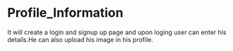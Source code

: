 # Profile_Information
It will create a login and signup up page and  upon loging 
user can enter his details.He can also upload his
image in his profile.
